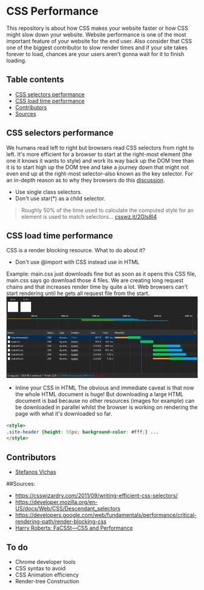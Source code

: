 # CSS Performance

This repository is about how CSS makes your website faster or how CSS might slow down your website. Website performance is one of the most important feature of your website for the end user. Also consider that CSS one of the biggest contributor to slow render times and if your site takes forever to load, chances are your users aren't gonna wait for it to finish loading.

## Table contents

- [CSS selectors performance](#css-selectors-performance)
- [CSS load time performance](#css-load-time-performance)
- [Contributors](#contributors)
- [Sources](#sources)


## CSS selectors performance
We humans read left to right but browsers read CSS selectors from right to left. It's more efficient for a browser to start at the right-most element (the one it knows it wants to style) and work its way back up the DOM tree than it is to start high up the DOM tree and take a journey down that might not even end up at the right-most selector–also known as the key selector.
For an in-depth reason as to why they browsers do this [discussion](https://stackoverflow.com/questions/5797014/why-do-browsers-match-css-selectors-from-right-to-left).

- Use single class selectors.
- Don't use star(*) as a child selector.

> Roughly 50% of the time used to calculate the computed style for an element is used to match selectors...
[csswz.it/2GIs8l4](https://csswz.it/2GIs8l4)


## CSS load time performance
CSS is a render blocking resource. What to do about it?

- Don't use @import with CSS instead use <link/> in HTML

Example:
main.css just downloads fine but as soon as it opens this CSS file, main.css says go download those 4 files. We are creating long request chains and that increases render time by quite a lot. Web browsers can't start rendering until he gets all request file from the start.
![CSS Import example](img/Screenshot_2.png)

- Inline your CSS in HTML
The obvious and immediate caveat is that now the whole HTML document is huge! But downloading a large HTML document is bad because no other resources (images for example) can be downloaded in parallel whilst the browser is working on rendering the page with what it's downloaded so far.

```html
<style>
.site-header {height: 55px; background-color: #fff;} ...
</style>
```

## Contributors
- [Stefanos Vichas](https://github.com/svichas/)

##Sources:
- https://csswizardry.com/2011/09/writing-efficient-css-selectors/
- https://developer.mozilla.org/en-US/docs/Web/CSS/Descendant_selectors
- https://developers.google.com/web/fundamentals/performance/critical-rendering-path/render-blocking-css
- [Harry Roberts: FaCSSt—CSS and Performance](https://www.youtube.com/watch?v=2Rn8an74khk)


## To do
- Chrome developer tools
- CSS syntax to avoid
- CSS Animation efficiency
- Render-tree Construction
